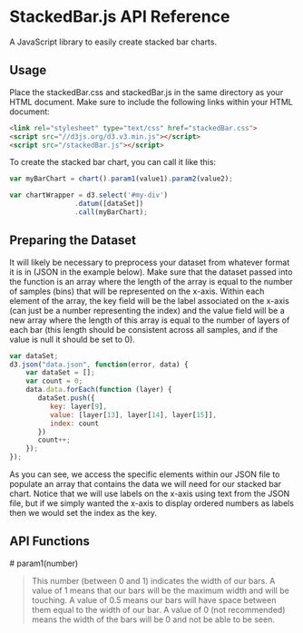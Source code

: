 # StackedBar.js API Reference

A JavaScript library to easily create stacked bar charts.

## Usage

Place the stackedBar.css and stackedBar.js in the same directory as your HTML document. Make sure to include the following links within your HTML document:

```html
<link rel="stylesheet" type="text/css" href="stackedBar.css">
<script src="//d3js.org/d3.v3.min.js"></script>
<script src="/stackedBar.js"></script>
```

To create the stacked bar chart, you can call it like this:

```javascript
var myBarChart = chart().param1(value1).param2(value2);

var chartWrapper = d3.select('#my-div')
                .datum([dataSet]) 
                .call(myBarChart); 
```
## Preparing the Dataset

It will likely be necessary to preprocess your dataset from whatever format it is in (JSON in the example below). Make sure that the dataset passed into the function is an array where the length of the array is equal to the number of samples (bins) that will be represented on the x-axis. Within each element of the array, the key field will be the label associated on the x-axis (can just be a number representing the index) and the value field will be a new array where the length of this array is equal to the number of layers of each bar (this length should be consistent across all samples, and if the value is null it should be set to 0). 

```javascript
var dataSet;
d3.json("data.json", function(error, data) {
    var dataSet = [];
    var count = 0;
    data.data.forEach(function (layer) {
       dataSet.push({
          key: layer[9],
          value: [layer[13], layer[14], layer[15]],
          index: count
       })
       count++; 
    });
});
```

As you can see, we access the specific elements within our JSON file to populate an array that contains the data we will need for our stacked bar chart. Notice that we will use labels on the x-axis using text from the JSON file, but if we simply wanted the x-axis to display ordered numbers as labels then we would set the index as the key.


## API Functions

\# param1(number)

> This number (between 0 and 1) indicates the width of our bars. A value of 1 means that our bars will be the maximum width and will be touching. A value of 0.5 means our bars will have space between them equal to the width of our bar. A value of 0 (not recommended) means the width of the bars will be 0 and not be able to be seen.
